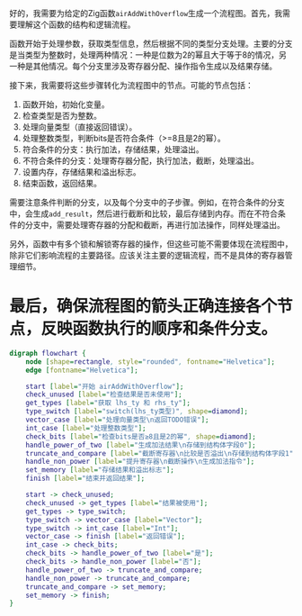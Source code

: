 好的，我需要为给定的Zig函数`airAddWithOverflow`生成一个流程图。首先，我需要理解这个函数的结构和逻辑流程。

函数开始于处理参数，获取类型信息，然后根据不同的类型分支处理。主要的分支是当类型为整数时，处理两种情况：一种是位数为2的幂且大于等于8的情况，另一种是其他情况。每个分支里涉及寄存器分配、操作指令生成以及结果存储。

接下来，我需要将这些步骤转化为流程图中的节点。可能的节点包括：

1. 函数开始，初始化变量。
2. 检查类型是否为整数。
3. 处理向量类型（直接返回错误）。
4. 处理整数类型，判断bits是否符合条件（>=8且是2的幂）。
5. 符合条件的分支：执行加法，存储结果，处理溢出。
6. 不符合条件的分支：处理寄存器分配，执行加法，截断，处理溢出。
7. 设置内存，存储结果和溢出标志。
8. 结束函数，返回结果。

需要注意条件判断的分支，以及每个分支中的子步骤。例如，在符合条件的分支中，会生成`add_result`，然后进行截断和比较，最后存储到内存。而在不符合条件的分支中，需要处理寄存器的分配和截断，再进行加法操作，同样处理溢出。

另外，函数中有多个锁和解锁寄存器的操作，但这些可能不需要体现在流程图中，除非它们影响流程的主要路径。应该关注主要的逻辑流程，而不是具体的寄存器管理细节。

最后，确保流程图的箭头正确连接各个节点，反映函数执行的顺序和条件分支。
================================================
```dot
digraph flowchart {
    node [shape=rectangle, style="rounded", fontname="Helvetica"];
    edge [fontname="Helvetica"];

    start [label="开始 airAddWithOverflow"];
    check_unused [label="检查结果是否未使用"];
    get_types [label="获取 lhs_ty 和 rhs_ty"];
    type_switch [label="switch(lhs_ty类型)", shape=diamond];
    vector_case [label="处理向量类型\n返回TODO错误"];
    int_case [label="处理整数类型"];
    check_bits [label="检查bits是否≥8且是2的幂", shape=diamond];
    handle_power_of_two [label="生成加法结果\n存储到结构体字段0"];
    truncate_and_compare [label="截断寄存器\n比较是否溢出\n存储到结构体字段1"];
    handle_non_power [label="提升寄存器\n截断操作\n生成加法指令"];
    set_memory [label="存储结果和溢出标志"];
    finish [label="结束并返回结果"];

    start -> check_unused;
    check_unused -> get_types [label="结果被使用"];
    get_types -> type_switch;
    type_switch -> vector_case [label="Vector"];
    type_switch -> int_case [label="Int"];
    vector_case -> finish [label="返回错误"];
    int_case -> check_bits;
    check_bits -> handle_power_of_two [label="是"];
    check_bits -> handle_non_power [label="否"];
    handle_power_of_two -> truncate_and_compare;
    handle_non_power -> truncate_and_compare;
    truncate_and_compare -> set_memory;
    set_memory -> finish;
}
```